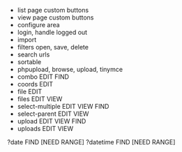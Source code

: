 - list page custom buttons
- view page custom buttons
- configure area
- login, handle logged out
- import
- filters open, save, delete
- search urls
- sortable
- phpupload, browse, upload, tinymce
- combo EDIT FIND
- coords EDIT
- file EDIT
- files EDIT VIEW
- select-multiple EDIT VIEW FIND
- select-parent EDIT VIEW
- upload EDIT VIEW FIND
- uploads EDIT VIEW

?date FIND [NEED RANGE]
?datetime FIND [NEED RANGE]